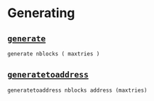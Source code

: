 # Generating
## [`generate`](generate.md)
```
generate nblocks ( maxtries )
```

## [`generatetoaddress`](generatetoaddress.md)
```
generatetoaddress nblocks address (maxtries)
```

